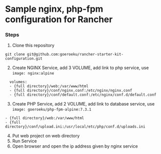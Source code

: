 # Sample nginx, php-fpm configuration for Rancher

### Steps

1. Clone this repository

```text
git clone git@github.com:goeroeku/rancher-starter-kit-configuration.git
```

2. Create NGINX Service, add 3 VOLUME, add link to php service, use `image: nginx:alpine`

```text
  volumes:
  - {full directory}/web:/var/www/html
  - {full directory}/conf/nginx.conf:/etc/nginx/nginx.conf
  - {full directory}/conf/default.conf:/etc/nginx/conf.d/default.conf
```

3. Create PHP Service, add 2 VOLUME, add link to database service, use `image: goeroeku/php-fpm-alpine:7.3.1`

```text
- {full directory}/web:/var/www/html
- {full directory}/conf/upload.ini:/usr/local/etc/php/conf.d/uploads.ini
```

4. Put web project on web directory
5. Run Service
6. Open browser and open the ip address given by nginx service

